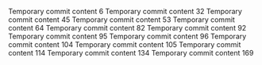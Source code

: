 Temporary commit content 6
Temporary commit content 32
Temporary commit content 45
Temporary commit content 53
Temporary commit content 64
Temporary commit content 82
Temporary commit content 92
Temporary commit content 95
Temporary commit content 96
Temporary commit content 104
Temporary commit content 105
Temporary commit content 114
Temporary commit content 134
Temporary commit content 169
